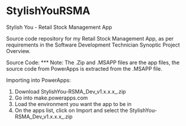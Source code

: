 # StylishYouRSMA
Stylish You - Retail Stock Management App

Source code repository for my Retail Stock Management App, as per requirements in the Software Development Technician Synoptic Project Overview.

Source Code:
*** Note: The .Zip and .MSAPP files are the app files, the source code from PowerApps is extracted from the .MSAPP file.

Importing into PowerApps:
1. Download StylishYou-RSMA_Dev_v1.x.x.x_.zip
2. Go into make.powerapps.com
3. Load the environment you want the app to be in
4. On the apps list, click on Import and select the StylishYou-RSMA_Dev_v1.x.x.x_.zip
